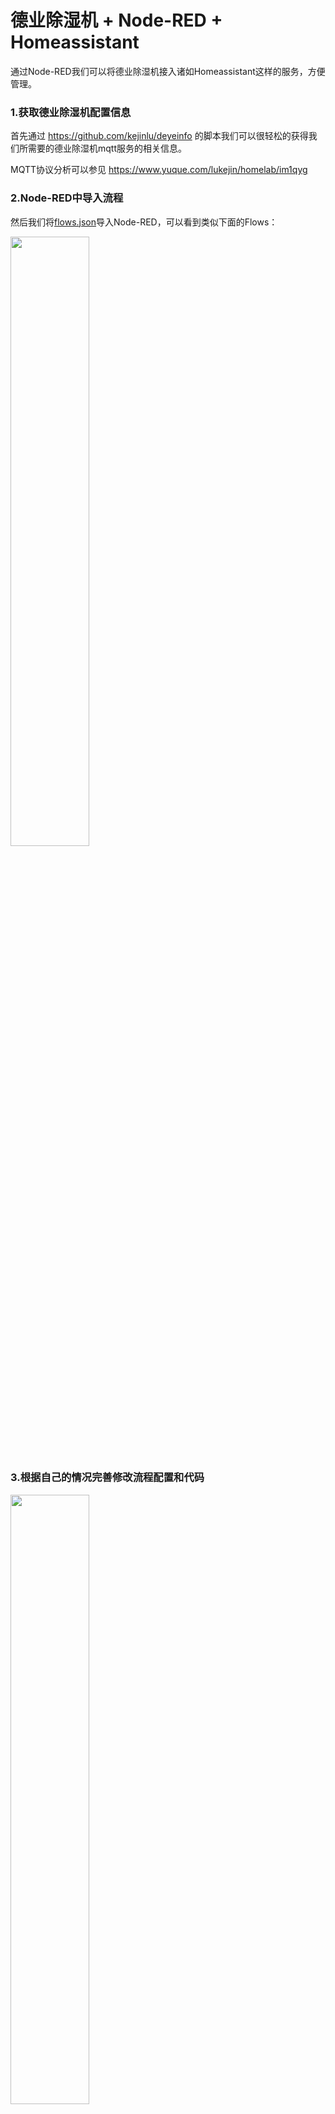 # 德业除湿机 + Node-RED + Homeassistant

通过Node-RED我们可以将德业除湿机接入诸如Homeassistant这样的服务，方便管理。

### 1.获取德业除湿机配置信息
首先通过 https://github.com/kejinlu/deyeinfo 的脚本我们可以很轻松的获得我们所需要的德业除湿机mqtt服务的相关信息。

MQTT协议分析可以参见 https://www.yuque.com/lukejin/homelab/im1qyg


### 2.Node-RED中导入流程
然后我们将[flows.json](https://github.com/kejinlu/deye-nodered/blob/main/flows.json)导入Node-RED，可以看到类似下面的Flows：

<img src="https://cdn.nlark.com/yuque/0/2022/jpeg/328998/1663416912321-f974b598-ae50-45c6-b498-bfefd271a356.jpeg?x-oss-process=image%2Fwatermark%2Ctype_d3F5LW1pY3JvaGVp%2Csize_40%2Ctext_5Y2i5YWL%2Ccolor_FFFFFF%2Cshadow_50%2Ct_80%2Cg_se%2Cx_10%2Cy_10%2Fresize%2Cw_1402%2Climit_0" width="50%">

### 3.根据自己的情况完善修改流程配置和代码

<img src="https://cdn.nlark.com/yuque/0/2022/jpeg/328998/1663422712467-36400a18-7bc8-4de0-9d9f-33af0e576ae7.jpeg?x-oss-process=image%2Fwatermark%2Ctype_d3F5LW1pY3JvaGVp%2Csize_49%2Ctext_5Y2i5YWL%2Ccolor_FFFFFF%2Cshadow_50%2Ct_80%2Cg_se%2Cx_10%2Cy_10%2Fresize%2Cw_1500%2Climit_0" width="50%">

<img src="https://cdn.nlark.com/yuque/0/2022/jpeg/328998/1663422712449-2fae570f-4c77-4157-bb75-6be48ed5b834.jpeg?x-oss-process=image%2Fwatermark%2Ctype_d3F5LW1pY3JvaGVp%2Csize_36%2Ctext_5Y2i5YWL%2Ccolor_FFFFFF%2Cshadow_50%2Ct_80%2Cg_se%2Cx_10%2Cy_10" width="50%">

- “德业除湿机状态接受” 设置德业官方MQTT服务的配置以及状态的topic
- “状态转发”节点中设置好本地MQTT服务的配置。
- “自动刷新”节点可以设置主动刷新状态的时间间隔，德业这方便设计的不是特别好，状态的及时更新依赖于本地的轮询刷新命令
- 三个“设置”节点们需要配置好本地mqtt服务
- “德业除湿机命令发送”节点设置好德业官方MQTT命令topic
- “解析状态”和“设置命令”节点中，需要根据自己设备的MQTT协议抓包结果来做相关的修改适配，因为不同设备一些状态码，或者命令码有细微的差别。

### 4.接入Homeassistant中   
根据[configuration.yaml](https://github.com/kejinlu/deye-nodered/blob/main/configuration.yaml)中的示范配置，将除湿机和相关的传感器配置到自己的Homeassistant的配置中
<img src="https://cdn.nlark.com/yuque/0/2022/jpeg/328998/1663416912263-7d27931d-ab17-4566-a62c-7456620d62f3.jpeg?x-oss-process=image%2Fwatermark%2Ctype_d3F5LW1pY3JvaGVp%2Csize_28%2Ctext_5Y2i5YWL%2Ccolor_FFFFFF%2Cshadow_50%2Ct_80%2Cg_se%2Cx_10%2Cy_10" width="50%">



